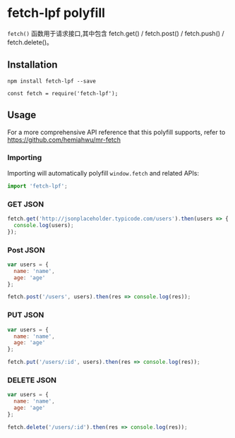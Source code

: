# fetch-lpf polyfill

`fetch()` 函数用于请求接口,其中包含 fetch.get() / fetch.post() / fetch.push() / fetch.delete()。

## Installation

```
npm install fetch-lpf --save

const fetch = require('fetch-lpf');
```

## Usage

For a more comprehensive API reference that this polyfill supports, refer to
https://github.com/hemiahwu/mr-fetch

### Importing

Importing will automatically polyfill `window.fetch` and related APIs:

```javascript
import 'fetch-lpf';
```

### GET JSON

```javascript
fetch.get('http://jsonplaceholder.typicode.com/users').then(users => {
  console.log(users);
});
```

### Post JSON

```javascript
var users = {
  name: 'name',
  age: 'age'
};

fetch.post('/users', users).then(res => console.log(res));
```

### PUT JSON

```javascript
var users = {
  name: 'name',
  age: 'age'
};

fetch.put('/users/:id', users).then(res => console.log(res));
```

### DELETE JSON

```javascript
var users = {
  name: 'name',
  age: 'age'
};

fetch.delete('/users/:id').then(res => console.log(res));
```
